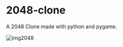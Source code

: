 # 2048-clone
A 2048 Clone made with python and pygame.

![img2048](https://github.com/user-attachments/assets/7acb79e2-1af1-41a6-8423-db5886d9e790)
